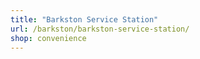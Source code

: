 ```yaml
---
title: "Barkston Service Station"
url: /barkston/barkston-service-station/
shop: convenience
---
```

